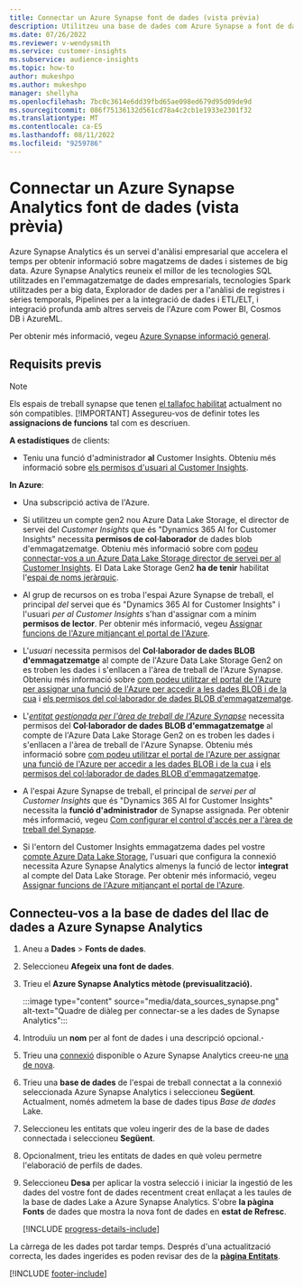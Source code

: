 ```yaml
---
title: Connectar un Azure Synapse font de dades (vista prèvia)
description: Utilitzeu una base de dades com Azure Synapse a font de dades en Dynamics 365 Customer Insights.
ms.date: 07/26/2022
ms.reviewer: v-wendysmith
ms.service: customer-insights
ms.subservice: audience-insights
ms.topic: how-to
author: mukeshpo
ms.author: mukeshpo
manager: shellyha
ms.openlocfilehash: 7bc0c3614e6dd39fbd65ae098ed679d95d09de9d
ms.sourcegitcommit: 086f75136132d561cd78a4c2cb1e1933e2301f32
ms.translationtype: MT
ms.contentlocale: ca-ES
ms.lasthandoff: 08/11/2022
ms.locfileid: "9259786"
---
```

# <a name="connect-an-azure-synapse-analytics-data-source-preview"></a>Connectar un Azure Synapse Analytics font de dades (vista prèvia)

Azure Synapse Analytics és un servei d'anàlisi empresarial que accelera el temps per obtenir informació sobre magatzems de dades i sistemes de big data. Azure Synapse Analytics reuneix el millor de les tecnologies SQL utilitzades en l'emmagatzematge de dades empresarials, tecnologies Spark utilitzades per a big data, Explorador de dades per a l'anàlisi de registres i sèries temporals, Pipelines per a la integració de dades i ETL/ELT, i integració profunda amb altres serveis de l'Azure com Power BI, Cosmos DB i AzureML.

Per obtenir més informació, vegeu [Azure Synapse informació general](/azure/synapse-analytics/overview-what-is).

## <a name="prerequisites"></a>Requisits previs

> [!NOTE]
> Els espais de treball synapse que tenen [el tallafoc habilitat](/azure/synapse-analytics/security/synapse-workspace-ip-firewall) actualment no són compatibles.
> [!IMPORTANT]
> Assegureu-vos de definir totes les **assignacions de funcions** tal com es descriuen.  

**A estadístiques** de clients:

* Teniu una funció d'administrador **al** Customer Insights. Obteniu més informació sobre [els permisos d'usuari al Customer Insights](permissions.md#add-users).

**In Azure**:

- Una subscripció activa de l'Azure.

- Si utilitzeu un compte gen2 nou Azure Data Lake Storage, el director de servei del *Customer Insights* que és "Dynamics 365 AI for Customer Insights" necessita **permisos de col·laborador** de dades blob d'emmagatzematge. Obteniu més informació sobre com [podeu connectar-vos a un Azure Data Lake Storage director de servei per al Customer Insights](connect-service-principal.md). El Data Lake Storage Gen2 **ha de tenir** habilitat l'[espai de noms jeràrquic](/azure/storage/blobs/data-lake-storage-namespace).

- Al grup de recursos on es troba l'espai Azure Synapse de treball, el principal *del* servei que és "Dynamics 365 AI for Customer Insights" i l'usuari *per al Customer Insights* s'han d'assignar com a mínim **permisos de lector**. Per obtenir més informació, vegeu [Assignar funcions de l'Azure mitjançant el portal de l'Azure](/azure/role-based-access-control/role-assignments-portal).

- L'*usuari* necessita permisos del **Col·laborador de dades BLOB d'emmagatzematge** al compte de l'Azure Data Lake Storage Gen2 on es troben les dades i s'enllacen a l'àrea de treball de l'Azure Synapse. Obteniu més informació sobre [com podeu utilitzar el portal de l'Azure per assignar una funció de l'Azure per accedir a les dades BLOB i de la cua](/azure/storage/common/storage-auth-aad-rbac-portal) i [els permisos del col·laborador de dades BLOB d'emmagatzematge](/azure/role-based-access-control/built-in-roles#storage-blob-data-contributor).

- L'*[entitat gestionada per l'àrea de treball de l'Azure Synapse](/azure/synapse-analytics/security/synapse-workspace-managed-identity)* necessita permisos del **Col·laborador de dades BLOB d'emmagatzematge** al compte de l'Azure Data Lake Storage Gen2 on es troben les dades i s'enllacen a l'àrea de treball de l'Azure Synapse. Obteniu més informació sobre [com podeu utilitzar el portal de l'Azure per assignar una funció de l'Azure per accedir a les dades BLOB i de la cua](/azure/storage/common/storage-auth-aad-rbac-portal) i [els permisos del col·laborador de dades BLOB d'emmagatzematge](/azure/role-based-access-control/built-in-roles#storage-blob-data-contributor).

- A l'espai Azure Synapse de treball, el principal de *servei per al Customer Insights* que és "Dynamics 365 AI for Customer Insights" necessita la **funció d'administrador** de Synapse assignada. Per obtenir més informació, vegeu [Com configurar el control d'accés per a l'àrea de treball del Synapse](/azure/synapse-analytics/security/how-to-set-up-access-control).

- Si l'entorn del Customer Insights emmagatzema dades pel vostre [compte Azure Data Lake Storage](own-data-lake-storage.md), l'usuari que configura la connexió necessita Azure Synapse Analytics almenys la funció de lector **integrat** al compte del Data Lake Storage. Per obtenir més informació, vegeu [Assignar funcions de l'Azure mitjançant el portal de l'Azure](/azure/role-based-access-control/role-assignments-portal).

## <a name="connect-to-the-data-lake-database-in-azure-synapse-analytics"></a>Connecteu-vos a la base de dades del llac de dades a Azure Synapse Analytics

1. Aneu a **Dades** > **Fonts de dades**.

1. Seleccioneu **Afegeix una font de dades**.

1. Trieu el **Azure Synapse Analytics mètode (previsualització).**

   :::image type="content" source="media/data_sources_synapse.png" alt-text="Quadre de diàleg per connectar-se a les dades de Synapse Analytics":::
  
1. Introduïu un **nom** per al font de dades i una descripció opcional.**·**

1. Trieu una [connexió](connections.md) disponible o Azure Synapse Analytics creeu-ne [una de nova](export-azure-synapse-analytics.md#set-up-connection-to-azure-synapse).

1. Trieu una **base de dades** de l'espai de treball connectat a la connexió seleccionada Azure Synapse Analytics i seleccioneu **Següent**. Actualment, només admetem la base de dades tipus *Base de dades* Lake.

1. Seleccioneu les entitats que voleu ingerir des de la base de dades connectada i seleccioneu **Següent**.

1. Opcionalment, trieu les entitats de dades en què voleu permetre l'elaboració de perfils de dades.

1. Seleccioneu **Desa** per aplicar la vostra selecció i iniciar la ingestió de les dades del vostre font de dades recentment creat enllaçat a les taules de la base de dades Lake a Azure Synapse Analytics. S'obre **la pàgina Fonts** de dades que mostra la nova font de dades en **estat de Refresc**.

   [!INCLUDE [progress-details-include](includes/progress-details-pane.md)]

La càrrega de les dades pot tardar temps. Després d'una actualització correcta, les dades ingerides es poden revisar des de la [**pàgina Entitats**](entities.md).

[!INCLUDE [footer-include](includes/footer-banner.md)]
